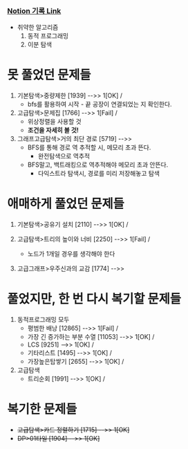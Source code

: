 ### [Notion 기록 Link](https://jnam.notion.site/3a57997df12848f093fb434e7fef4c4c)

- 취약한 알고리즘
  1. 동적 프로그래밍
  2. 이분 탐색

# 못 풀었던 문제들

1. 기본탐색>중량제한 [1939] -->> 1[OK] /
   - bfs를 활용하여 시작 - 끝 공장이 연결되었는 지 확인한다.
2. 고급탐색>문제집 [1766] -->> 1[Fail] /
   - 위상정렬을 사용할 것
   - **조건을 자세히 볼 것!**
3. 그래프고급탐색>거의 최단 경로 [5719] -->>
   - BFS를 통해 경로 역 추적할 시, 메모리 초과 뜬다.
     - 완전탐색으로 역추적
   - BFS말고, 백트래킹으로 역추적해야 메모리 초과 안뜬다.
     - 다익스트라 탐색시, 경로를 미리 저장해놓고 탐색

# 애매하게 풀었던 문제들

1. 기본탐색>공유기 설치 [2110] -->> 1[OK] /

2. 고급탐색>트리의 높이와 너비 [2250] -->> 1[Fail] /

   - 노드가 1개일 경우를 생각해야 한다

3. 고급그래프>우주신과의 교감 [1774] -->>

# 풀었지만, 한 번 다시 복기할 문제들

1. 동적프로그래밍 모두
   - 평범한 배낭 [12865] -->> 1[Fail] /
   - 가장 긴 증가하는 부분 수열 [11053] -->> 1[OK] /
   - LCS [9251] -->> 1[OK] /
   - 기타리스트 [1495] -->> 1[OK] /
   - 가장높은탑쌓기 [2655] -->> 1[OK] /
2. 고급탐색
   - 트리순회 [1991] -->> 1[OK] /

# 복기한 문제들

- ~~고급탐색>카드 정렬하기 [1715] -->> 1[OK]~~
- ~~DP>01타일 [1904] -->> 1[OK]~~
